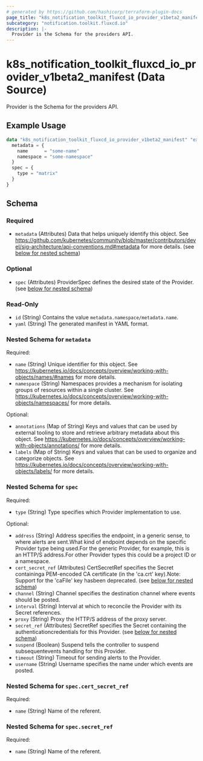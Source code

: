 ```yaml
---
# generated by https://github.com/hashicorp/terraform-plugin-docs
page_title: "k8s_notification_toolkit_fluxcd_io_provider_v1beta2_manifest Data Source - terraform-provider-k8s"
subcategory: "notification.toolkit.fluxcd.io"
description: |-
  Provider is the Schema for the providers API.
---
```


# k8s_notification_toolkit_fluxcd_io_provider_v1beta2_manifest (Data Source)

Provider is the Schema for the providers API.

## Example Usage

```terraform
data "k8s_notification_toolkit_fluxcd_io_provider_v1beta2_manifest" "example" {
  metadata = {
    name      = "some-name"
    namespace = "some-namespace"
  }
  spec = {
    type = "matrix"
  }
}
```

<!-- schema generated by tfplugindocs -->
## Schema

### Required

- `metadata` (Attributes) Data that helps uniquely identify this object. See https://github.com/kubernetes/community/blob/master/contributors/devel/sig-architecture/api-conventions.md#metadata for more details. (see [below for nested schema](#nestedatt--metadata))

### Optional

- `spec` (Attributes) ProviderSpec defines the desired state of the Provider. (see [below for nested schema](#nestedatt--spec))

### Read-Only

- `id` (String) Contains the value `metadata.namespace/metadata.name`.
- `yaml` (String) The generated manifest in YAML format.

<a id="nestedatt--metadata"></a>
### Nested Schema for `metadata`

Required:

- `name` (String) Unique identifier for this object. See https://kubernetes.io/docs/concepts/overview/working-with-objects/names/#names for more details.
- `namespace` (String) Namespaces provides a mechanism for isolating groups of resources within a single cluster. See https://kubernetes.io/docs/concepts/overview/working-with-objects/namespaces/ for more details.

Optional:

- `annotations` (Map of String) Keys and values that can be used by external tooling to store and retrieve arbitrary metadata about this object. See https://kubernetes.io/docs/concepts/overview/working-with-objects/annotations/ for more details.
- `labels` (Map of String) Keys and values that can be used to organize and categorize objects. See https://kubernetes.io/docs/concepts/overview/working-with-objects/labels/ for more details.


<a id="nestedatt--spec"></a>
### Nested Schema for `spec`

Required:

- `type` (String) Type specifies which Provider implementation to use.

Optional:

- `address` (String) Address specifies the endpoint, in a generic sense, to where alerts are sent.What kind of endpoint depends on the specific Provider type being used.For the generic Provider, for example, this is an HTTP/S address.For other Provider types this could be a project ID or a namespace.
- `cert_secret_ref` (Attributes) CertSecretRef specifies the Secret containinga PEM-encoded CA certificate (in the 'ca.crt' key).Note: Support for the 'caFile' key hasbeen deprecated. (see [below for nested schema](#nestedatt--spec--cert_secret_ref))
- `channel` (String) Channel specifies the destination channel where events should be posted.
- `interval` (String) Interval at which to reconcile the Provider with its Secret references.
- `proxy` (String) Proxy the HTTP/S address of the proxy server.
- `secret_ref` (Attributes) SecretRef specifies the Secret containing the authenticationcredentials for this Provider. (see [below for nested schema](#nestedatt--spec--secret_ref))
- `suspend` (Boolean) Suspend tells the controller to suspend subsequentevents handling for this Provider.
- `timeout` (String) Timeout for sending alerts to the Provider.
- `username` (String) Username specifies the name under which events are posted.

<a id="nestedatt--spec--cert_secret_ref"></a>
### Nested Schema for `spec.cert_secret_ref`

Required:

- `name` (String) Name of the referent.


<a id="nestedatt--spec--secret_ref"></a>
### Nested Schema for `spec.secret_ref`

Required:

- `name` (String) Name of the referent.
